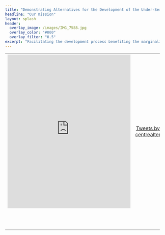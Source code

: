 ```yaml
---
title: "Demonstrating Alternatives for the Development of the Under-Served"
headline: "Our mission"
layout: splash
header:
  overlay_image: /images/IMG_7588.jpg
  overlay_color: "#000"
  overlay_filter: "0.5"
excerpt: "Facilitating the development process benefiting the marginalized by providing capacity building inputs and supportive services."
---
```


<table width="100%" style="border: none;" border="0">
  <tr>
    <td style="border: none;" align="center">
      <iframe src="https://www.facebook.com/plugins/page.php?href=https%3A%2F%2Fwww.facebook.com%2Fcfda.in%2F&tabs=timeline&width=400&height=500&small_header=false&adapt_container_width=true&hide_cover=false&show_facepile=true&appId=149907718419093" width="400" height="500" style="border:none;overflow:hidden" scrolling="no" frameborder="0" allowTransparency="true"></iframe>
    </td>
    <td style="border: none; vertical-align: middle;" align="center">
      <a class="twitter-timeline" data-height="500" data-dnt="true" data-theme="light" href="https://twitter.com/centrealter">Tweets by centrealter</a> <script async src="//platform.twitter.com/widgets.js" charset="utf-8"></script>
    </td>
  </tr>
  <tr>
    <td style="border: none; vertical-align: middle;" align="center">
      <script type="text/javascript"> gnp_request = {"slug" : "centre-for-development-alternatives", "color-set" : 1 }; </script>
      <br />
      <style> div.gnp_trb { visibility:hidden; } </style>
      <script src="https://greatnonprofits.org/js/api/badge_toprated.js" type="text/javascript"> </script>
      <div class="gnp_trb" id="gnp_trb">
        <a href="http://greatnonprofits.org/reviews/centre-for-development-alternatives">
          <img src="//cdn.greatnonprofits.org/img/top-rated-badge-2013.style1.png?id=996374266" title="2013 Top-rated nonprofits and charities" alt="2013 Top-rated nonprofits and charities" />
        </a>
        <br/>
        <span class="gnp_lb">
          <a class="gnp_lb" title="Centre For Development Alternatives Overview on GreatNonprofits"
           href="http://greatnonprofits.org/org/centre-for-development-alternatives">Volunteer. Donate.</a>&nbsp;<a class="gnp_lb" title="Centre For Development Alternatives Reviews on GreatNonprofits" href="http://greatnonprofits.org/reviews/centre-for-development-alternatives" >Review.</a>
        </span>
      </div>
    </td>
    <td style="border: none; vertical-align: middle;" align="center">
      <script type="text/javascript">gnp_url = 'centre-for-development-alternatives'; gnp_num = '4';</script>
      <script src="https://greatnonprofits.org/js/badge_stars.js" type="text/javascript"></script>
    </td>
  </tr>
</table>
